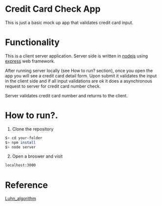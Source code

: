 # Credit Card Check App
This is just a basic mock up app that validates credit card input.

# Functionality
This is a client server application. Server side is written in [nodejs](https://nodejs.org/en/) using [express](http://expressjs.com/) web framework.

After running server locally (see How to run? section), once you open the app you will see a credit card detail form. Upon submit it validates the input in the client side and if all input validations are ok it does a asynchronous request to server for credit card number check.

Server validates credit card number and returns to the client.

# How to run?.
1. Clone the repository

  ```bash
  $> cd your-folder
  $> npm install
  $> node server
  ```
  
2. Open a broswer and visit
  ```bash
  localhost:3000
  ```
# Reference
 [Luhn_algorithm](https://en.wikipedia.org/wiki/Luhn_algorithm)
